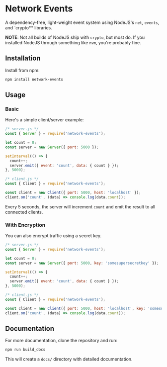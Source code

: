 # Network Events

A dependency-free, light-weight event system using NodeJS's `net`, 
`events`, and `crypto** libraries.

**NOTE**: Not all builds of NodeJS ship with `crypto`, but most do. If you
installed NodeJS through something like `nvm`, you're probably fine.

## Installation

Install from npm:

```bash
npm install network-events
```

## Usage

### Basic
Here's a simple client/server example:

```javascript
/* server.js */
const { Server } = require('network-events');

let count = 0;
const server = new Server({ port: 5000 });

setInterval(() => {
  count++;
  server.emit({ event: 'count', data: { count } });
}, 5000);
```

```javascript
/* client.js */
const { Client } = require('network-events');

const client = new Client({ port: 5000, host: 'localhost' });
client.on('count', (data) => console.log(data.count));
```

Every 5 seconds, the server will increment `count` and emit the result to all
connected clients.

### With Encryption
You can also encrypt traffic using a secret key.

```javascript
/* server.js */
const { Server } = require('network-events');

let count = 0;
const server = new Server({ port: 5000, key: 'somesupersecretkey' });

setInterval(() => {
  count++;
  server.emit({ event: 'count', data: { count } });
}, 5000);
```

```javascript
/* client.js */
const { Client } = require('network-events');

const client = new Client({ port: 5000, host: 'localhost', key: 'somesupersecretkey' });
client.on('count', (data) => console.log(data.count));
```
## Documentation

For more documentation, clone the repository and run:

```bash
npm run build_docs
```

This will create a `docs/` directory with detailed documentation.
